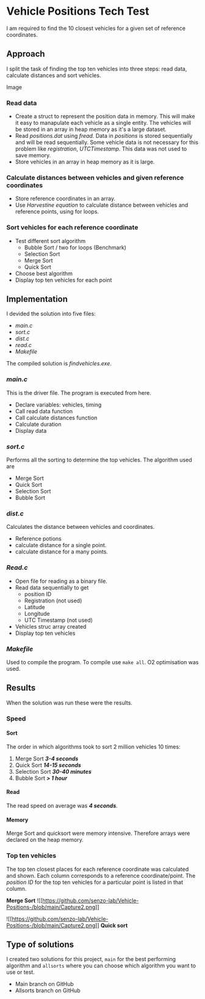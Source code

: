 # Vehicle Positions Tech Test
I am required to find the 10 closest vehicles for a given set of reference coordinates.

## Approach
I split the task of finding the top ten vehicles into three steps: read data, calculate distances and sort vehicles.

Image

### Read data
- Create a struct to represent the position data in memory. This will make it easy to manapulate each vehicle as a single entity. The vehicles will be stored in an array in heap memory as it's a large dataset.
- Read *positions.dat* using *fread.* Data in *positions* is stored sequentially and will be read sequentially. Some vehicle data is not necessary for this problem like *registration*, *UTCTimestamp*. This data was not used to save memory.
- Store vehicles in an array in heap memory as it is large.

### Calculate distances between vehicles and given reference coordinates
- Store reference coordinates in an array.
- Use *Harvestine equation* to calculate distance between vehicles and reference points, using for loops. 

### Sort vehicles for each reference coordinate
- Test different sort algorithm
	- Bubble Sort / two for loops (Benchmark)
	- Selection Sort
	- Merge Sort
	- Quick Sort
- Choose best algorithm
- Display top ten vehicles for each point

## Implementation
I devided the solution into five files:
- *main.c*
- *sort.c*
- *dist.c*
- *read.c*
- *Makefile*

The compiled solution is *findvehicles.exe*.

### *main.c* 
This is the driver file. The program is executed from here. 
- Declare variables: vehicles, timing
- Call read data function
- Call calculate distances function
- Calculate duration
- Display data

### ***sort.c***
Performs all the sorting to determine the top vehicles. The algorithm used are
- Merge Sort
- Quick Sort
- Selection Sort
- Bubble Sort

### ***dist.c***
Calculates the distance between vehicles and coordinates.
- Reference potions
- calculate distance for a single point.
- calculate distance for a many points.

### ***Read.c***
- Open file for reading as a binary file.
- Read data sequentially to get
	- position ID
	- Registration (not used)
	- Latitude
	- Longitude
	- UTC Timestamp (not used)
- Vehicles struc array created 
- Display top ten vehicles

### ***Makefile***
Used to compile the program. To compile use `make all`. O2 optimisation was used.

## Results
When the solution was run these were the results.

### Speed
#### Sort
The order in which algorithms took to sort 2 million vehicles 10 times:
1. Merge Sort ***3-4 seconds***
2. Quick Sort ***14-15 seconds***
3. Selection Sort ***30-40 minutes***
4. Bubble Sort ***> 1 hour*** 

#### Read
The read speed on average was ***4 seconds***.

#### Memory
Merge Sort and quicksort were memory intensive. Therefore arrays were declared on the heap memory.

### Top ten vehicles
The top ten closest places for each reference coordinate was calculated and shown. Each column corresponds to a reference coordinate/point. The  *position ID* for the top ten vehicles for a particular point is listed in that column.

**Merge Sort**
 ![[https://github.com/senzo-lab/Vehicle-Positions-/blob/main/Capture2.png]]

![[https://github.com/senzo-lab/Vehicle-Positions-/blob/main/Capture2.png]]
**Quick sort**
## Type of solutions
I created two solutions for this project, `main` for the best performing algorithm and `allsorts` where you can choose which algorithm you want to use or test.

- Main branch on GitHub
- Allsorts branch on GitHub
